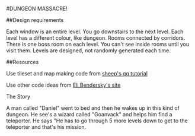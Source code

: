 #DUNGEON MASSACRE!

##Design requirements

Each window is an entire level.
You go downstairs to the next level.
Each level has a different colour, like dungeon.
Rooms connected by corridors.
There is one boss room on each level.
You can't see inside rooms until you visit them.
Levels are designed, not randomly generated each time.

##Resources

Use tileset and map making code from
[sheep's qq tutorial](https://bitbucket.org/thesheep/qq/overview)

Use other code ideas from
[Eli Bendersky's site](http://eli.thegreenplace.net/2008/12/13/writing-a-game-in-python-with-pygame-part-i/)


The Story

A man called "Daniel" went to bed and then he wakes
up in this kind of dungeon.
He see's a wizard called "Goanvack" and helps him
find a teleporter.
He says "He has to go through 5 more levels down
to get to the teleporter and that's his mission.
